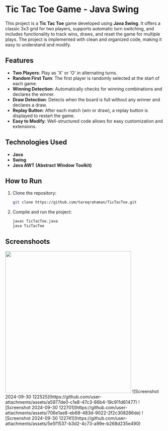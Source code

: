 # Tic Tac Toe Game - Java Swing

This project is a **Tic Tac Toe** game developed using **Java Swing**. It offers a classic 3x3 grid for two players, supports automatic turn switching, and includes functionality to track wins, draws, and reset the game for multiple plays. The project is implemented with clean and organized code, making it easy to understand and modify.

## Features

- **Two Players**: Play as 'X' or 'O' in alternating turns.
- **Random First Turn**: The first player is randomly selected at the start of each game.
- **Winning Detection**: Automatically checks for winning combinations and declares the winner.
- **Draw Detection**: Detects when the board is full without any winner and declares a draw.
- **Replay Button**: After each match (win or draw), a replay button is displayed to restart the game.
- **Easy to Modify**: Well-structured code allows for easy customization and extensions.

## Technologies Used

- **Java**
- **Swing**
- **Java AWT (Abstract Window Toolkit)**

## How to Run

1. Clone the repository:
   ```bash
   git clone https://github.com/tareqrahaman/TicTacToe.git
2. Compile and run the project:
   ```bash
   javac TicTacToe.java
   java TicTacToe

## Screenshoots

   
   <img src="https://camo.githubusercontent.com/..." data-canonical-src="https://github.com/tareqrahaman/TicTacToe/blob/main/img-src/s1.png" width="400" height="450" />
   ![Screenshot 2024-09-30 122525](https://github.com/user-attachments/assets/a5977de0-c1e8-47c3-86b4-19c911d61477)
   ![Screenshot 2024-09-30 122701](https://github.com/user-attachments/assets/706e1ae8-eb68-483d-9022-2f2c308286de)
   ![Screenshot 2024-09-30 122741](https://github.com/user-attachments/assets/5e5f1537-b3d2-4c73-a99e-b268d235e490)

